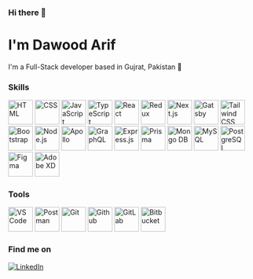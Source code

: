 ### Hi there 👋

# I'm Dawood Arif

I'm a Full-Stack developer based in Gujrat, Pakistan 📍

### Skills

<div align="start">
<img
            src="https://skillicons.dev/icons?i=html"
            alt="HTML"
            width="50"
            height="50"
          />
          <img
            src="https://skillicons.dev/icons?i=css"
            alt="CSS"
            width="50"
            height="50"
          />
          <img
            src="https://skillicons.dev/icons?i=js"
            alt="JavaScript"
            width="50"
            height="50"
          />
          <img
            src="https://skillicons.dev/icons?i=ts"
            alt="TypeScript"
            width="50"
            height="50"
          />
          <img
            src="https://skillicons.dev/icons?i=react"
            alt="React"
            width="50"
            height="50"
          />
          <img
            src="https://skillicons.dev/icons?i=redux"
            alt="Redux"
            width="50"
            height="50"
          />
          <img
            src="https://skillicons.dev/icons?i=nextjs"
            alt="Next.js"
            width="50"
            height="50"
          />
          <img
            src="https://skillicons.dev/icons?i=gatsby"
            alt="Gatsby"
            width="50"
            height="50"
          />
               <img
            src="https://skillicons.dev/icons?i=tailwind"
            alt="Tailwind CSS"
            width="50"
            height="50"
          />
          <img
            src="https://skillicons.dev/icons?i=bootstrap"
            alt="Bootstrap"
            width="50"
            height="50"
          />
          <img
            src="https://skillicons.dev/icons?i=nodejs"
            alt="Node.js"
            width="50"
            height="50"
          />
             <img
            src="https://skillicons.dev/icons?i=apollo"
            alt="Apollo"
            width="50"
            height="50"
          />
          <img
            src="https://skillicons.dev/icons?i=graphql"
            alt="GraphQL"
            width="50"
            height="50"
          />
          <img
            src="https://skillicons.dev/icons?i=express"
            alt="Express.js"
            width="50"
            height="50"
          />
          <img
            src="https://skillicons.dev/icons?i=prisma"
            alt="Prisma"
            width="50"
            height="50"
          />
          <img
            src="https://skillicons.dev/icons?i=mongo"
            alt="Mongo DB"
            width="50"
            height="50"
          />
          <img
            src="https://skillicons.dev/icons?i=mysql"
            alt="MySQL"
            width="50"
            height="50"
          />
          <img
            src="https://skillicons.dev/icons?i=postgres"
            alt="PostgreSQL"
            width="50"
            height="50"
          />
          <img
            src="https://skillicons.dev/icons?i=figma"
            alt="Figma"
            width="50"
            height="50"
          />
          <img
            src="https://skillicons.dev/icons?i=xd"
            alt="Adobe XD"
            width="50"
            height="50"
          />
</div>

### Tools
<div align='start'>
          <img
            src="https://skillicons.dev/icons?i=vscode"
            alt="VS Code"
            width="50"
            height="50"
          />
          <img
            src="https://skillicons.dev/icons?i=postman"
            alt="Postman"
            width="50"
            height="50"
          />
         <img
            src="https://skillicons.dev/icons?i=git"
            alt="Git"
            width="50"
            height="50"
          />
          <img
            src="https://skillicons.dev/icons?i=github"
            alt="Github"
            width="50"
            height="50"
          />
          <img
            src="https://skillicons.dev/icons?i=gitlab"
            alt="GitLab"
            width="50"
            height="50"
          />
          <img
            src="https://skillicons.dev/icons?i=bitbucket"
            alt="Bitbucket"
            width="50"
            height="50"
          />
</div>

### Find me on
[![LinkedIn](https://skillicons.dev/icons?i=linkedin)](https://www.linkedin.com/in/dawudarif)



<!--
**dawudarif/dawudarif** is a ✨ _special_ ✨ repository because its `README.md` (this file) appears on your GitHub profile.

Here are some ideas to get you started:

- 🔭 I’m currently working on ...
- 🌱 I’m currently learning ...
- 👯 I’m looking to collaborate on ...
- 🤔 I’m looking for help with ...
- 💬 Ask me about ...
- 📫 How to reach me: ...
- 😄 Pronouns: ...
- ⚡ Fun fact: ...
-->
